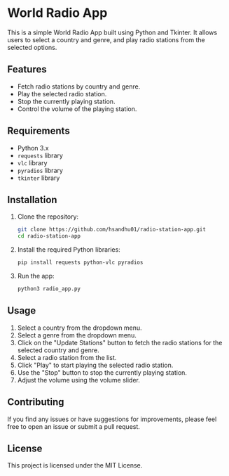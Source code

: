 # World Radio App

This is a simple World Radio App built using Python and Tkinter. It allows users to select a country and genre, and play radio stations from the selected options.

## Features

- Fetch radio stations by country and genre.
- Play the selected radio station.
- Stop the currently playing station.
- Control the volume of the playing station.

## Requirements

- Python 3.x
- `requests` library
- `vlc` library
- `pyradios` library
- `tkinter` library

## Installation

1. Clone the repository:
    ```sh
    git clone https://github.com/hsandhu01/radio-station-app.git
    cd radio-station-app
    ```

2. Install the required Python libraries:
    ```sh
    pip install requests python-vlc pyradios
    ```

3. Run the app:
    ```sh
    python3 radio_app.py
    ```

## Usage

1. Select a country from the dropdown menu.
2. Select a genre from the dropdown menu.
3. Click on the "Update Stations" button to fetch the radio stations for the selected country and genre.
4. Select a radio station from the list.
5. Click "Play" to start playing the selected radio station.
6. Use the "Stop" button to stop the currently playing station.
7. Adjust the volume using the volume slider.

## Contributing

If you find any issues or have suggestions for improvements, please feel free to open an issue or submit a pull request.

## License

This project is licensed under the MIT License.
